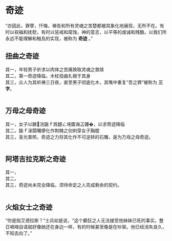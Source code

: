 # 奇迹
“亦因此，罪孽，忏悔，祷告和所有灵魂之苦楚都被具象化地展现，无所不在。有时以祝福和抚慰，有时以惩戒和腐蚀，神的意志，以平等的虔诚和残酷，以我们所永远不能理解和触及的实现，被称为 **奇迹** 。”
## 扭曲之奇迹
其一，年轻男子祈求以肉体之苦痛换取灵魂之救赎</br>
其二，第一奇迹降临，木杖扭曲扎根于其身</br>
其三，众人为其祈祷三日夜，直至男子彻底化木，其嘴中重复“吾之罪”被称为 **三字**。</br>
```
```
## 万母之母奇迹
其一，女子以鎵洸鍦ｆ爲鏈ㄥ埢鍑诲叾鑳�，以求奇迹降临</br>
其二，鍦ｆ湪闆曞儚化作荆棘之剑刺穿女子胸膛</br>
其三，圣光普照，奇迹之力将其化作不可逆转的石雕，是为万母之母奇迹。</br>
```
```
## 阿塔吉拉克斯之奇迹
其一，</br>
其二，</br>
其三，奇迹尚未完全降临，须待命定之人完成剩余的契约。</br>
```
```
## 火焰女士之奇迹
“你是指艾德拉斯？”士兵如是说，“这个癫狂之人无法接受他妹妹已死的事实。整日喃喃自语就好像她还在身边一样，有的时候甚至像是在吵架。他已经消失良久，不知去向了。”
